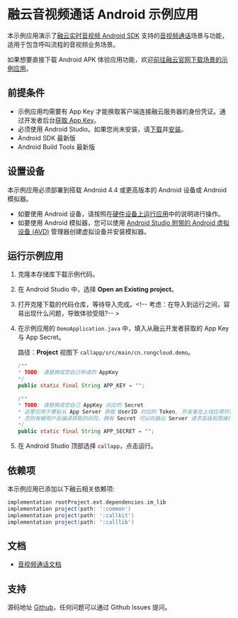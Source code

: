 # 融云音视频通话 Android 示例应用

本示例应用演示了[融云实时音视频 Android SDK] 支持的[音视频通话]场景与功能，适用于包含呼叫流程的音视频业务场景。

如果想要直接下载 Android APK 体验应用功能，欢迎[前往融云官网下载场景的示例应用](https://www.rongcloud.cn/downloads/demo)。

## 前提条件

* 示例应用均需要有 App Key 才能换取客户端连接融云服务器的身份凭证。通过开发者后台[获取 App Key]。
* 必须使用 Android Studio。如果您尚未安装，请[下载](https://developer.android.com/studio/index.html)并[安装](https://developer.android.com/studio/install.html?pkg=studio)。
* Android SDK 最新版
* Android Build Tools 最新版

## 设置设备

本示例应用必须部署到搭载 Android 4.4 或更高版本的 Android 设备或 Android 模拟器。

* 如要使用 Android 设备，请按照在[硬件设备上运行应用](https://developer.android.com/studio/run/device.html)中的说明进行操作。
* 如要使用 Android 模拟器，您可以使用 [Android Studio 附带的 Android 虚拟设备 (AVD)](https://developer.android.com/studio/run/managing-avds.html) 管理器创建虚拟设备并安装模拟器。

## 运行示例应用

1. 克隆本存储库下载示例代码。
1. 在 Android Studio 中，选择 **Open an Existing project**。
1. 打开克隆下载的代码仓库，等待导入完成。<!-- 考虑：在导入到运行之间，容易出现什么问题，导致体验受阻?-- >
1. 在示例应用的 `DemoApplication.java` 中，填入从融云开发者获取的 App Key 与 App Secret。

    路径：**Project** 视图下 `callapp/src/main/cn.rongcloud.demo`。

    ```java
    /**
    * TODO: 请替换成您自己申请的 AppKey
    */
    public static final String APP_KEY = "";
    
    /**
    * TODO: 请替换成您自己 AppKey 对应的 Secret
    * 这里仅用于模拟从 App Server 获取 UserID 对应的 Token, 开发者在上线应用时客户端代码不要存储该 Secret，
    * 否则有被用户反编译获取的风险，拥有 Secret 可以向融云 Server 请求高级权限操作，对应用安全造成恶劣影响。
    */
    public static final String APP_SECRET = "";
    ```

1. 在 Android Studio 顶部选择 `callapp`，点击运行。

## 依赖项

本示例应用已添加以下融云相关依赖项:

```groovy
implementation rootProject.ext.dependencies.im_lib
implementation project(path: ':common')
implementation project(path: ':callkit')
implementation project(path: ':calllib')
```

## 文档

- [音视频通话文档]

## 支持

源码地址 [Github](https://github.com/rongcloud/rtc-quickdemo-android)，任何问题可以通过 Github Issues 提问。

<!-- License ?-->


<!-- Reference links below -->

<!-- links to official website pages-->

[音视频通话]: https://www.rongcloud.cn/product/call

[音视频会议]: https://www.rongcloud.cn/product/meeting

[低延迟直播]: https://www.rongcloud.cn/product/live

[融云实时音视频 Android SDK]: https://www.rongcloud.cn/downloads

<!-- links to docs -->

[音视频通话文档]: https://docs.rongcloud.cn/v4/5X/views/rtc/call/intro/ability.html

[音视频会议文档]: https://docs.rongcloud.cn/v4/5X/views/rtc/meeting/ios/intro/intro.html

[低延迟直播文档]: https://docs.rongcloud.cn/v4/5X/views/rtc/livevideo/ios/intro/intro.html

<!-- links to ops -->

[获取 App Key]: https://developer.rongcloud.cn/app/appkey/
